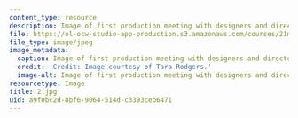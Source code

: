 ```yaml
---
content_type: resource
description: Image of first production meeting with designers and director.
file: https://ol-ocw-studio-app-production.s3.amazonaws.com/courses/21m-873-theater-arts-topics-fall-2004-january-iap-2005/a9f0bc2d8bf69064514dc3393ceb6471_2.jpg
file_type: image/jpeg
image_metadata:
  caption: Image of first production meeting with designers and director.
  credit: 'Credit: Image courtesy of Tara Rodgers.'
  image-alt: Image of first production meeting with designers and director.
resourcetype: Image
title: 2.jpg
uid: a9f0bc2d-8bf6-9064-514d-c3393ceb6471
---
```

